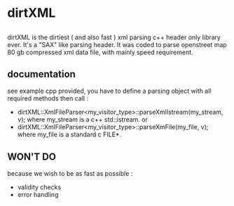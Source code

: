 # dirtXML
##
dirtXML is the dirtiest ( and also fast ) xml parsing c++ header only library ever.
It's a "SAX" like parsing header.
It was coded to parse openstreet map 80 gb compressed xml data file, with mainly speed requirement.
## documentation
see example cpp provided, you have to define a parsing object with all required methods
   then call :
   - dirtXML::XmlFileParser<my_visitor_type>::parseXmlIstream(my_stream, v);
   where my_stream is a c++ std::istream.
   or
   - dirtXML::XmlFileParser<my_visitor_type>::parseXmFile(my_file, v);
   where my_file is a standard c FILE*.
   
## WON'T DO
because we wish to be as fast as possible :
   - validity checks
   - error handling

